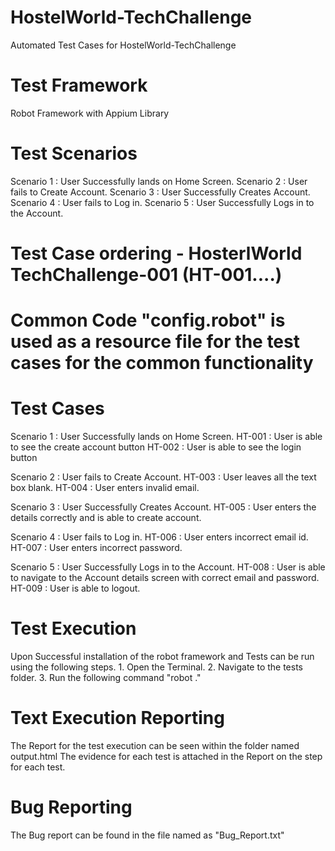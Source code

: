 # HostelWorld-TechChallenge
 Automated Test Cases for HostelWorld-TechChallenge

# Test Framework
Robot Framework with Appium Library

# Test Scenarios
Scenario 1 : User Successfully lands on Home Screen.
Scenario 2 : User fails to Create Account.
Scenario 3 : User Successfully Creates Account.
Scenario 4 : User fails to Log in.
Scenario 5 : User Successfully Logs in to the Account.

# Test Case ordering - HosterlWorld TechChallenge-001 (HT-001....)

# Common Code "config.robot" is used as a resource file for the test cases for the common functionality

# Test Cases
Scenario 1 : User Successfully lands on Home Screen.
    HT-001 : User is able to see the create account button
    HT-002 : User is able to see the login button

Scenario 2 : User fails to Create Account.
    HT-003 : User leaves all the text box blank.
    HT-004 : User enters invalid email.

Scenario 3 : User Successfully Creates Account.
    HT-005 : User enters the details correctly and is able to create account.

Scenario 4 : User fails to Log in.
    HT-006 : User enters incorrect email id.
    HT-007 : User enters incorrect password.

Scenario 5 : User Successfully Logs in to the Account.
    HT-008 : User is able to navigate to the Account details screen with correct email and password.
    HT-009 : User is able to logout.

# Test Execution
Upon Successful installation of the robot framework and Tests can be run using the following steps.
    1. Open the Terminal.
    2. Navigate to the tests folder.
    3. Run the following command "robot ."

# Text Execution Reporting
The Report for the test execution can be seen within the folder named output.html
The evidence for each test is attached in the Report on the step for each test.

# Bug Reporting
The Bug report can be found in the file named as "Bug_Report.txt"